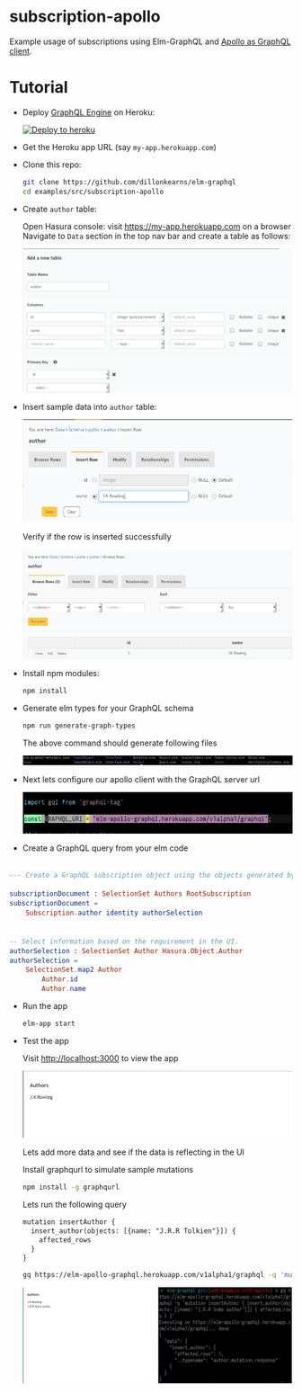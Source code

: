 # subscription-apollo

Example usage of subscriptions using Elm-GraphQL and [Apollo as GraphQL client](https://github.com/apollographql/apollo-client).

# Tutorial

- Deploy [GraphQL Engine](https://github.com/hasura/graphql-engine) on Heroku:

  [![Deploy to
  heroku](https://www.herokucdn.com/deploy/button.svg)](https://heroku.com/deploy?template=https://github.com/hasura/graphql-engine-heroku)

- Get the Heroku app URL (say `my-app.herokuapp.com`)

- Clone this repo:
  ```bash
  git clone https://github.com/dillonkearns/elm-graphql
  cd examples/src/subscription-apollo
  ```

- Create `author` table:
  
  Open Hasura console: visit https://my-app.herokuapp.com on a browser  
  Navigate to `Data` section in the top nav bar and create a table as follows:

  ![Create author table](./assets/add_table.jpg)

- Insert sample data into `author` table:

  ![Insert data into author table](./assets/insert_data.jpg)

  Verify if the row is inserted successfully

  ![Insert data into author table](./assets/browse_rows.jpg)

- Install npm modules:
  ```bash
  npm install
  ```

- Generate elm types for your GraphQL schema

  ```bash
  npm run generate-graph-types
  ```

  The above command should generate following files

  ![Insert data into author table](./assets/GeneratedElmTypes.jpg)

- Next lets configure our apollo client with the GraphQL server url

  ![Configure GraphQL URL](./assets/GraphQLUrl.jpg)

- Create a GraphQL query from your elm code

```elm

--- Create a GraphQL subscription object using the objects generated by `graphql-elm`

subscriptionDocument : SelectionSet Authors RootSubscription
subscriptionDocument =
    Subscription.author identity authorSelection


-- Select information based on the requirement in the UI.
authorSelection : SelectionSet Author Hasura.Object.Author
authorSelection =
    SelectionSet.map2 Author
        Author.id
        Author.name
```

- Run the app

  ```bash
  elm-app start
  ```
- Test the app

  Visit [http://localhost:3000](http://localhost:3000) to view the app

  ![Demo app](./assets/View1.jpg)
  
  Lets add more data and see if the data is reflecting in the UI

  Install graphqurl to simulate sample mutations

  ```bash
  npm install -g graphqurl
  ```

  Lets run the following query

  ```
  mutation insertAuthor {
    insert_author(objects: [{name: "J.R.R Tolkien"}]) {
      affected_rows
    }
  }
  ```

  ```bash
  gq https://elm-apollo-graphql.herokuapp.com/v1alpha1/graphql -q 'mutation insertAuthor { insert_author(objects: [{name: "J.R.R Some author"}]) { affected_rows } }'
  ```

  ![After insert](./assets/AfterMutation.jpg)
